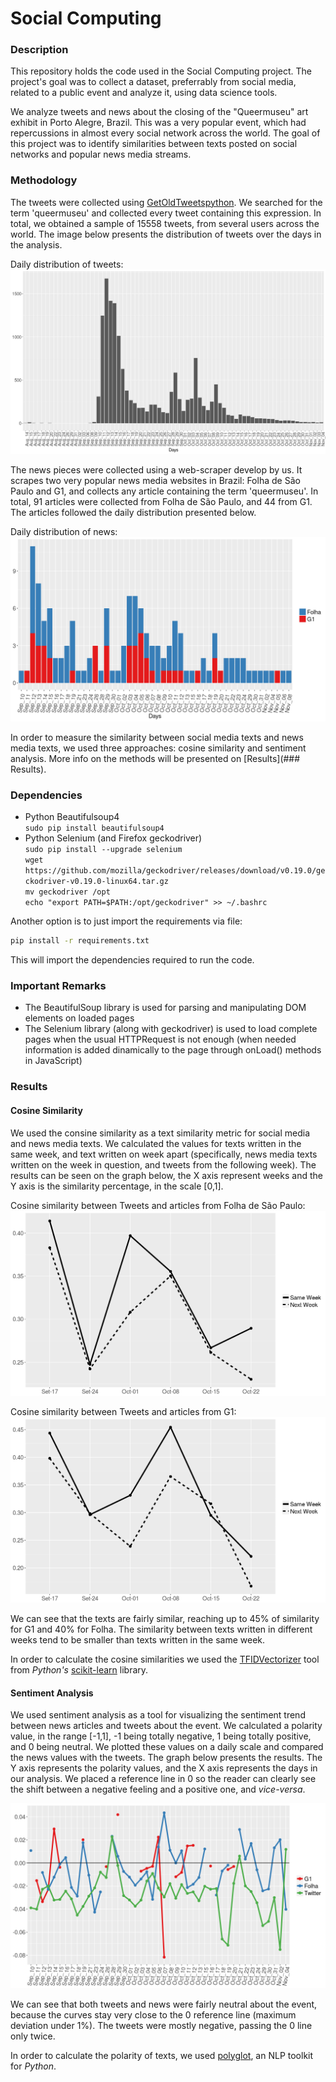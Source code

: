 # Social Computing  
### Description  
This repository holds the code used in the Social Computing project. The project's goal was to collect a dataset, preferrably from social media, related to a public event and analyze it, using data science tools.  

We analyze tweets and news about the closing of the "Queermuseu" art exhibit in Porto Alegre, Brazil. This was a very popular event, which had repercussions in almost every social network across the world. The goal of this project was to identify similarities between texts posted on social networks and popular news media streams.  

### Methodology  

The tweets were collected using [GetOldTweetspython](https://github.com/Jefferson-Henrique/GetOldTweets-python). We searched for the term 'queermuseu' and collected every tweet containing this expression. In total, we obtained a sample of 15558 tweets, from several users across the world. The image below presents the distribution of tweets over the days in the analysis.  

Daily distribution of tweets:
![disttweets](img/dist_tweets.png)  

The news pieces were collected using a web-scraper develop by us. It scrapes two very popular news media websites in Brazil: Folha de São Paulo and G1, and collects any article containing the term 'queermuseu'. In total, 91 articles were collected from Folha de São Paulo, and 44 from G1. The articles followed the daily distribution presented below. 

Daily distribution of news:
![distnews](img/dist_news.png)  

In order to measure the similarity between social media texts and news media texts, we used three approaches: cosine similarity and sentiment analysis. More info on the methods will be presented on [Results](### Results).  

### Dependencies  
* Python Beautifulsoup4  
`sudo pip install beautifulsoup4`  
* Python Selenium (and Firefox geckodriver)  
`sudo pip install --upgrade selenium`  
`wget https://github.com/mozilla/geckodriver/releases/download/v0.19.0/geckodriver-v0.19.0-linux64.tar.gz`  
`mv geckodriver /opt`  
`echo "export PATH=$PATH:/opt/geckodriver" >> ~/.bashrc`  

Another option is to just import the requirements via file:  
```bash  
pip install -r requirements.txt  
```  
This will import the dependencies required to run the code.
### Important Remarks  

* The BeautifulSoup library is used for parsing and manipulating DOM elements on loaded pages  
* The Selenium library (along with geckodriver) is used to load complete pages when the usual HTTPRequest is not enough (when needed information is added dinamically to the page through onLoad() methods in JavaScript)  

### Results  

#### Cosine Similarity  
We used the consine similarity as a text similarity metric for social media and news media texts. We calculated the values for texts written in the same week, and text written on week apart (specifically, news media texts written on the week in question, and tweets from the following week). The results can be seen on the graph below, the X axis represent weeks and the Y axis is the similarity percentage, in the scale [0,1].  

Cosine similarity between Tweets and articles from Folha de São Paulo:  
![cosinefolha](img/cosine_similarity_folha.png)  

Cosine similarity between Tweets and articles from G1:  
![cosinefolha](img/cosine_similarity_g1.png)  

We can see that the texts are fairly similar, reaching up to 45% of similarity for G1 and 40% for Folha. The similarity between texts written in different weeks tend to be smaller than texts written in the same week.  

In order to calculate the cosine similarities we used the [TFIDVectorizer](http://scikit-learn.org/stable/modules/generated/sklearn.feature_extraction.text.TfidfVectorizer.html) tool from _Python's_ [scikit-learn](http://scikit-learn.org/stable/index.html) library.  

#### Sentiment Analysis

We used sentiment analysis as a tool for visualizing the sentiment trend between news articles and tweets about the event. We calculated a polarity value, in the range [-1,1], -1 being totally negative, 1 being totally positive, and 0 being neutral. We plotted these values on a daily scale and compared the news values with the tweets. The graph below presents the results. The Y axis represents the polarity values, and the X axis represents the days in our analysis. We placed a reference line in 0 so the reader can clearly see the shift between a negative feeling and a positive one, and _vice-versa_.  

![sentiment](img/daily_sentiment_intermedia.png)  

We can see that both tweets and news were fairly neutral about the event, because the curves stay very close to the 0 reference line (maximum deviation under 1%). The tweets were mostly negative, passing the 0 line only twice.  

In order to calculate the polarity of texts, we used [polyglot](https://github.com/aboSamoor/polyglot), an NLP toolkit for _Python_.  
